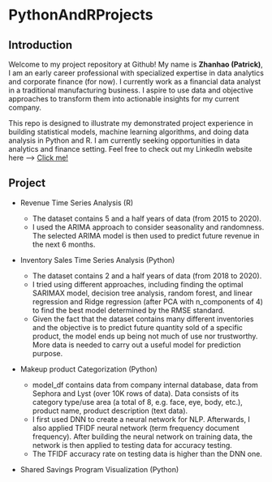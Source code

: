 # PythonAndRProjects

## Introduction

Welcome to my project repository at Github! My name is **Zhanhao (Patrick)**, I am an early career professional with specialized expertise in data analytics and corporate finance (for now). I currently work as a financial data analyst in a traditional manufacturing business. I aspire to use data and objective approaches to transform them into actionable insights for my current company.

This repo is designed to illustrate my demonstrated project experience in building statistical models, machine learning algorithms, and doing data analysis in Python and R. I am currently seeking opportunities in data analytics and finance setting. Feel free to check out my LinkedIn website here --> [Click me!](https://www.linkedin.com/in/cch2owater)

<!-- projects -->
## Project

- Revenue Time Series Analysis (R)
  - The dataset contains 5 and a half years of data (from 2015 to 2020). 
  - I used the ARIMA approach to consider seasonality and randomness. The selected ARIMA model is then used to predict future revenue in the next 6 months.
 
- Inventory Sales Time Series Analysis (Python)
  - The dataset contains 2 and a half years of data (from 2018 to 2020). 
  - I tried using different approaches, including finding the optimal SARIMAX model, decision tree analysis, random forest, and linear regression and Ridge regression (after PCA with n_components of 4) to find the best model determined by the RMSE standard. 
  - Given the fact that the dataset contains many different inventories and the objective is to predict future quantity sold of a specific product, the model ends up being not much of use nor trustworthy. More data is needed to carry out a useful model for prediction purpose.
  
- Makeup product Categorization (Python)
  - model_df contains data from company internal database, data from Sephora and Lyst (over 10K rows of data). Data consists of its category type/use area (a total of 8, e.g. face, eye, body, etc.), product name, product description (text data).
  - I first used DNN to create a neural network for NLP. Afterwards, I also applied TFIDF neural network (term frequency document frequency). After building the neural network on training data, the network is then applied to testing data for accuracy testing. 
  - The TFIDF accuracy rate on testing data is higher than the DNN one. 

-  Shared Savings Program Visualization (Python)

